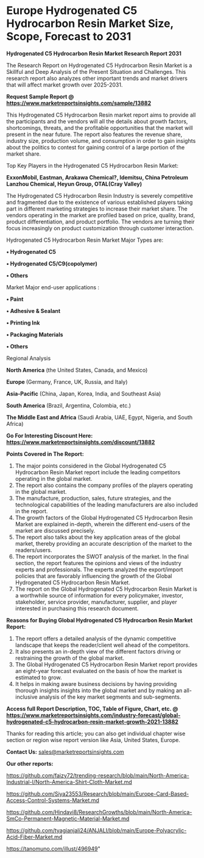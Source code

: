 # Europe Hydrogenated C5 Hydrocarbon Resin Market Size, Scope, Forecast to 2031

<strong>Hydrogenated C5 Hydrocarbon Resin Market Research Report 2031</strong>

The Research Report on Hydrogenated C5 Hydrocarbon Resin Market is a Skillful and Deep Analysis of the Present Situation and Challenges. This research report also analyzes other important trends and market drivers that will affect market growth over 2025-2031.

<strong>Request Sample Report @ <a href=https://www.marketreportsinsights.com/sample/13882>https://www.marketreportsinsights.com/sample/13882</a></strong>

This Hydrogenated C5 Hydrocarbon Resin market report aims to provide all the participants and the vendors will all the details about growth factors, shortcomings, threats, and the profitable opportunities that the market will present in the near future. The report also features the revenue share, industry size, production volume, and consumption in order to gain insights about the politics to contest for gaining control of a large portion of the market share.

Top Key Players in the Hydrogenated C5 Hydrocarbon Resin Market:

<strong>ExxonMobil, Eastman, Arakawa Chemical?, Idemitsu, China Petroleum Lanzhou Chemical, Heyun Group, OTAL(Cray Valley)</strong>

The Hydrogenated C5 Hydrocarbon Resin Industry is severely competitive and fragmented due to the existence of various established players taking part in different marketing strategies to increase their market share. The vendors operating in the market are profiled based on price, quality, brand, product differentiation, and product portfolio. The vendors are turning their focus increasingly on product customization through customer interaction.

Hydrogenated C5 Hydrocarbon Resin Market Major Types are:

<strong>• Hydrogenated C5

• Hydrogenated C5/C9(copolymer)

• Others</strong>

Market Major end-user applications :

<strong>• Paint

• Adhesive & Sealant

• Printing Ink

• Packaging Materials

• Others</strong>

Regional Analysis

</u><strong><b>North America</b></strong> (the United States, Canada, and Mexico)

<strong><b>Europe </b></strong>(Germany, France, UK, Russia, and Italy)

<strong><b>Asia-Pacific</b></strong> (China, Japan, Korea, India, and Southeast Asia)

<strong><b>South America</b></strong> (Brazil, Argentina, Colombia, etc.)

<strong><b>The Middle East and Africa</b></strong> (Saudi Arabia, UAE, Egypt, Nigeria, and South Africa)

<strong>Go For Interesting Discount Here: <a href=https://www.marketreportsinsights.com/discount/13882>https://www.marketreportsinsights.com/discount/13882</a></strong>

<strong>Points Covered in The Report:</strong>
<ol>
  <li>The major points considered in the Global Hydrogenated C5 Hydrocarbon Resin Market report include the leading competitors operating in the global market.</li>
  <li>The report also contains the company profiles of the players operating in the global market.</li>
  <li>The manufacture, production, sales, future strategies, and the technological capabilities of the leading manufacturers are also included in the report.</li>
  <li>The growth factors of the Global Hydrogenated C5 Hydrocarbon Resin Market are explained in-depth, wherein the different end-users of the market are discussed precisely.</li>
  <li>The report also talks about the key application areas of the global market, thereby providing an accurate description of the market to the readers/users.</li>
  <li>The report incorporates the SWOT analysis of the market. In the final section, the report features the opinions and views of the industry experts and professionals. The experts analyzed the export/import policies that are favorably influencing the growth of the Global Hydrogenated C5 Hydrocarbon Resin Market.</li>
  <li>The report on the Global Hydrogenated C5 Hydrocarbon Resin Market is a worthwhile source of information for every policymaker, investor, stakeholder, service provider, manufacturer, supplier, and player interested in purchasing this research document.</li>
</ol>
<strong>Reasons for Buying Global Hydrogenated C5 Hydrocarbon Resin Market Report:</strong>

<ol>
  <li>The report offers a detailed analysis of the dynamic competitive landscape that keeps the reader/client well ahead of the competitors.</li>
  <li>It also presents an in-depth view of the different factors driving or restraining the growth of the global market.</li>
  <li>The Global Hydrogenated C5 Hydrocarbon Resin Market report provides an eight-year forecast evaluated on the basis of how the market is estimated to grow.</li>
  <li>It helps in making aware business decisions by having providing thorough insights insights into the global market and by making an all-inclusive analysis of the key market segments and sub-segments.</li>
</ol>
<strong>Access full Report Description, TOC, Table of Figure, Chart, etc. @ <a href=https://www.marketreportsinsights.com/industry-forecast/global-hydrogenated-c5-hydrocarbon-resin-market-growth-2021-13882>https://www.marketreportsinsights.com/industry-forecast/global-hydrogenated-c5-hydrocarbon-resin-market-growth-2021-13882</a></strong>


Thanks for reading this article; you can also get individual chapter wise section or region wise report version like Asia, United States, Europe.

<strong>Contact Us:</strong>
sales@marketreportsinsights.com

<strong>Our other reports:</strong>

<a href=https://github.com/faizy72/trending-research/blob/main/North-America-Industrial-I/North-America-Shirt-Cloth-Market.md>https://github.com/faizy72/trending-research/blob/main/North-America-Industrial-I/North-America-Shirt-Cloth-Market.md</a>

<a href=https://github.com/Siya23553/Research/blob/main/Europe-Card-Based-Access-Control-Systems-Market.md>https://github.com/Siya23553/Research/blob/main/Europe-Card-Based-Access-Control-Systems-Market.md</a>

<a href=https://github.com/Hindavi8/ResearchGrowths/blob/main/North-America-SmCo-Permanent-Magnetic-Material-Market.md>https://github.com/Hindavi8/ResearchGrowths/blob/main/North-America-SmCo-Permanent-Magnetic-Material-Market.md</a>

<a href=https://github.com/tyagianjali24/ANJALI/blob/main/Europe-Polyacrylic-Acid-Fiber-Market.md>https://github.com/tyagianjali24/ANJALI/blob/main/Europe-Polyacrylic-Acid-Fiber-Market.md</a>

<a href=https://tanomuno.com/illust/496949>https://tanomuno.com/illust/496949</a>"
